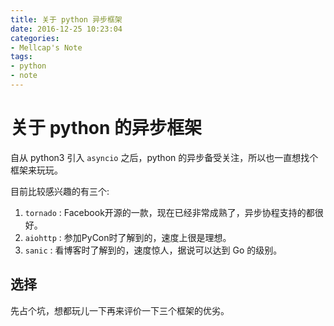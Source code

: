 ```yaml
---
title: 关于 python 异步框架
date: 2016-12-25 10:23:04
categories:
- Mellcap's Note
tags:
- python
- note
---
```


# 关于 python 的异步框架
自从 python3 引入 `asyncio` 之后，python 的异步备受关注，所以也一直想找个框架来玩玩。

目前比较感兴趣的有三个:
1. `tornado` : Facebook开源的一款，现在已经非常成熟了，异步协程支持的都很好。
2. `aiohttp` : 参加PyCon时了解到的，速度上很是理想。
3. `sanic` : 看博客时了解到的，速度惊人，据说可以达到 Go 的级别。

## 选择
先占个坑，想都玩儿一下再来评价一下三个框架的优劣。
